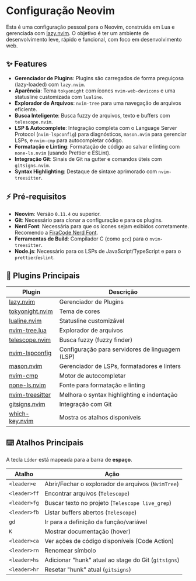 # Configuração Neovim

Esta é uma configuração pessoal para o Neovim, construída em Lua e gerenciada com [lazy.nvim](https://github.com/folke/lazy.nvim). O objetivo é ter um ambiente de desenvolvimento leve, rápido e funcional, com foco em desenvolvimento web.

## ✨ Features

- **Gerenciador de Plugins**: Plugins são carregados de forma preguiçosa (lazy-loaded) com `lazy.nvim`.
- **Aparência**: Tema `tokyonight` com ícones `nvim-web-devicons` e uma statusline customizada com `lualine`.
- **Explorador de Arquivos**: `nvim-tree` para uma navegação de arquivos eficiente.
- **Busca Inteligente**: Busca fuzzy de arquivos, texto e buffers com `telescope.nvim`.
- **LSP & Autocomplete**: Integração completa com o Language Server Protocol (`nvim-lspconfig`) para diagnósticos, `mason.nvim` para gerenciar LSPs, e `nvim-cmp` para autocompletar código.
- **Formatação e Linting**: Formatação de código ao salvar e linting com `none-ls.nvim` (usando Prettier e ESLint).
- **Integração Git**: Sinais de Git na gutter e comandos úteis com `gitsigns.nvim`.
- **Syntax Highlighting**: Destaque de sintaxe aprimorado com `nvim-treesitter`.

## ⚡ Pré-requisitos

- **Neovim**: Versão `0.11.4` ou superior.
- **Git**: Necessário para clonar a configuração e para os plugins.
- **Nerd Font**: Necessária para que os ícones sejam exibidos corretamente. Recomendo a [FiraCode Nerd Font](https://www.nerdfonts.com/font-downloads).
- **Ferramentas de Build**: Compilador C (como `gcc`) para o `nvim-treesitter`.
- **Node.js**: Necessário para os LSPs de JavaScript/TypeScript e para o `prettier`/`eslint`.

## 🔌 Plugins Principais

| Plugin | Descrição |
| --- | --- |
| [lazy.nvim](https://github.com/folke/lazy.nvim) | Gerenciador de Plugins |
| [tokyonight.nvim](https://github.com/folke/tokyonight.nvim) | Tema de cores |
| [lualine.nvim](https://github.com/nvim-lualine/lualine.nvim) | Statusline customizável |
| [nvim-tree.lua](https://github.com/nvim-tree/nvim-tree.lua) | Explorador de arquivos |
| [telescope.nvim](https://github.com/nvim-telescope/telescope.nvim) | Busca fuzzy (fuzzy finder) |
| [nvim-lspconfig](https://github.com/neovim/nvim-lspconfig) | Configuração para servidores de linguagem (LSP) |
| [mason.nvim](https://github.com/williamboman/mason.nvim) | Gerenciador de LSPs, formatadores e linters |
| [nvim-cmp](https://github.com/hrsh7th/nvim-cmp) | Motor de autocompletar |
| [none-ls.nvim](https://github.com/nvimtools/none-ls.nvim) | Fonte para formatação e linting |
| [nvim-treesitter](https://github.com/nvim-treesitter/nvim-treesitter) | Melhora o syntax highlighting e indentação |
| [gitsigns.nvim](https://github.com/lewis6991/gitsigns.nvim) | Integração com Git |
| [which-key.nvim](https://github.com/folke/which-key.nvim) | Mostra os atalhos disponíveis |

## ⌨️ Atalhos Principais

A tecla `Líder` está mapeada para a barra de **espaço**.

| Atalho | Ação |
| --- | --- |
| `<leader>e` | Abrir/Fechar o explorador de arquivos (`NvimTree`) |
| `<leader>ff` | Encontrar arquivos (`Telescope`) |
| `<leader>fg` | Buscar texto no projeto (`Telescope live_grep`) |
| `<leader>fb` | Listar buffers abertos (`Telescope`) |
| `gd` | Ir para a definição da função/variável |
| `K` | Mostrar documentação (hover) |
| `<leader>ca` | Ver ações de código disponíveis (Code Action) |
| `<leader>rn` | Renomear símbolo |
| `<leader>hs` | Adicionar "hunk" atual ao stage do Git (`gitsigns`) |
| `<leader>hr` | Resetar "hunk" atual (`gitsigns`) |
